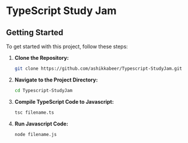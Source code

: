 # TypeScript Study Jam

## Getting Started

To get started with this project, follow these steps:

1. **Clone the Repository:**
   ```bash
   git clone https://github.com/ashikkabeer/Typescript-StudyJam.git
   ```

2. **Navigate to the Project Directory:**
   ```bash
   cd Typescript-StudyJam
   ```

4. **Compile TypeScript Code to Javascript:**
   ```bash
   tsc filename.ts
   ```

5. **Run Javascript Code:**
   ```bash
   node filename.js
   ```
